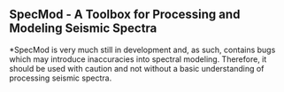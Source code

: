 ## SpecMod - A Toolbox for Processing and Modeling Seismic Spectra

*SpecMod is very much still in development and, as such, contains bugs which may introduce inaccuracies into spectral modeling. Therefore, it should be used with caution and not without a basic understanding of processing seismic spectra.
